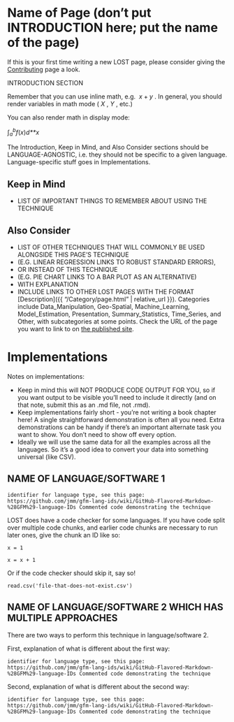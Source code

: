 # Name of Page (don’t put INTRODUCTION here; put the name of the page)

If this is your first time writing a new LOST page, please consider
giving the
[Contributing](https://lost-stats.github.io/Contributing/Contributing.html)
page a look.

INTRODUCTION SECTION

Remember that you can use inline math, e.g. 
*x* + *y*
. In general, you should render variables in math mode (
*X*
,
*Y*
, etc.)

You can also render math in display mode:

∫<sub>*a*</sub><sup>*b*</sup>*f*(*x*)*d**x*

The Introduction, Keep in Mind, and Also Consider sections should be
LANGUAGE-AGNOSTIC, i.e. they should not be specific to a given language.
Language-specific stuff goes in Implementations.

## Keep in Mind

-   LIST OF IMPORTANT THINGS TO REMEMBER ABOUT USING THE TECHNIQUE

## Also Consider

-   LIST OF OTHER TECHNIQUES THAT WILL COMMONLY BE USED ALONGSIDE THIS
    PAGE’S TECHNIQUE
-   (E.G. LINEAR REGRESSION LINKS TO ROBUST STANDARD ERRORS),
-   OR INSTEAD OF THIS TECHNIQUE
-   (E.G. PIE CHART LINKS TO A BAR PLOT AS AN ALTERNATIVE)
-   WITH EXPLANATION
-   INCLUDE LINKS TO OTHER LOST PAGES WITH THE FORMAT \[Description\]({{
    “/Category/page.html” \| relative_url }}). Categories include
    Data_Manipulation, Geo-Spatial, Machine_Learning, Model_Estimation,
    Presentation, Summary_Statistics, Time_Series, and Other, with
    subcategories at some points. Check the URL of the page you want to
    link to on [the published site](https://lost-stats.github.io/).

# Implementations

Notes on implementations:

-   Keep in mind this will NOT PRODUCE CODE OUTPUT FOR YOU, so if you
    want output to be visible you’ll need to include it directly (and on
    that note, submit this as an .md file, not .rmd).
-   Keep implementations fairly short - you’re not writing a book
    chapter here! A single straightforward demonstration is often all
    you need. Extra demonstrations can be handy if there’s an important
    alternate task you want to show. You don’t need to show off every
    option.
-   Ideally we will use the same data for all the examples across all
    the languages. So it’s a good idea to convert your data into
    something universal (like CSV).

## NAME OF LANGUAGE/SOFTWARE 1

`identifier for language type, see this page: https://github.com/jmm/gfm-lang-ids/wiki/GitHub-Flavored-Markdown-%28GFM%29-language-IDs Commented code demonstrating the technique`

LOST does have a code checker for some languages. If you have code split
over multiple code chunks, and earlier code chunks are necessary to run
later ones, give the chunk an ID like so:

``` language?example=examplename
x = 1
```

``` language?example=examplename
x = x + 1
```

Or if the code checker should skip it, say so!

``` language?skip=true&skipreason=file_does_not_exist
read.csv('file-that-does-not-exist.csv')
```

## NAME OF LANGUAGE/SOFTWARE 2 WHICH HAS MULTIPLE APPROACHES

There are two ways to perform this technique in language/software 2.

First, explanation of what is different about the first way:

`identifier for language type, see this page: https://github.com/jmm/gfm-lang-ids/wiki/GitHub-Flavored-Markdown-%28GFM%29-language-IDs Commented code demonstrating the technique`

Second, explanation of what is different about the second way:

`identifier for language type, see this page: https://github.com/jmm/gfm-lang-ids/wiki/GitHub-Flavored-Markdown-%28GFM%29-language-IDs Commented code demonstrating the technique`
